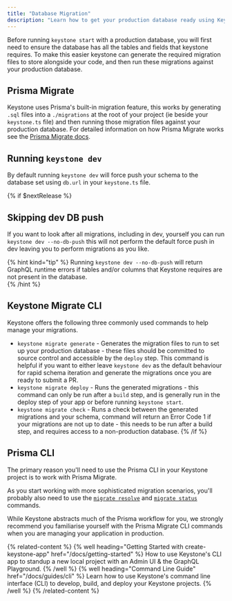 ```yaml
---
title: "Database Migration"
description: "Learn how to get your production database ready using Keystone's migration"
---
```


Before running `keystone start` with a production database, you will first need to ensure the database has all the tables and fields that keystone requires. To make this easier keystone can generate the required migration files to store alongside your code, and then run these migrations against your production database.

## Prisma Migrate

Keystone uses Prisma's built-in migration feature, this works by generating `.sql` files into a `./migrations` at the root of your project (ie beside your `keystone.ts` file) and then running those migration files against your production database. For detailed information on how Prisma Migrate works see the [Prisma Migrate docs](https://www.prisma.io/docs/concepts/components/prisma-migrate). 

## Running `keystone dev`

By default running `keystone dev` will force push your schema to the database set using `db.url` in your `keystone.ts` file.

{% if $nextRelease %}
## Skipping dev DB push

If you want to look after all migrations, including in dev, yourself you can run `keystone dev --no-db-push` this will not perform the default force push in dev leaving you to perform migrations as you like.

{% hint kind="tip" %}
Running `keystone dev --no-db-push` will return GraphQL runtime errors if tables and/or columns that Keystone requires are not present in the database.  
{% /hint %}

## Keystone Migrate CLI

Keystone offers the following three commonly used commands to help manage your migrations.
- `keystone migrate generate` - Generates the migration files to run to set up your production database - these files should be committed to source control and accessible by the `deploy` step. This command is helpful if you want to either leave `keystone dev` as the default behaviour for rapid schema iteration and generate the migrations once you are ready to submit a PR.
- `keystone migrate deploy` - Runs the generated migrations - this command can only be run after a `build` step, and is generally run in the deploy step of your app or before running `keystone start`.
- `keystone migrate check` - Runs a check between the generated migrations and your schema, command will return an Error Code 1 if your migrations are not up to date - this needs to be run after a build step, and requires access to a non-production database.
{% /if %}
## Prisma CLI

The primary reason you'll need to use the Prisma CLI in your Keystone project is to work with Prisma Migrate.

As you start working with more sophisticated migration scenarios, you'll probably also need to use the [`migrate resolve`](https://www.prisma.io/docs/reference/api-reference/command-reference/#migrate-resolve) and [`migrate status`](https://www.prisma.io/docs/reference/api-reference/command-reference/#migrate-status) commands.

While Keystone abstracts much of the Prisma workflow for you, we strongly recommend you familiarise yourself with the Prisma Migrate CLI commands when you are managing your application in production.


{% related-content %}
{% well
heading="Getting Started with create-keystone-app"
href="/docs/getting-started" %}
How to use Keystone's CLI app to standup a new local project with an Admin UI & the GraphQL Playground.
{% /well %}
{% well
heading="Command Line Guide"
href="/docs/guides/cli" %}
Learn how to use Keystone's command line interface (CLI) to develop, build, and deploy your Keystone projects.
{% /well %}
{% /related-content %}